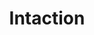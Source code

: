 ---
layout: organizations
title: Intaction
links:
 - type: Website
   url: http://intaction.org/
 - type: Facebook
   url: https://www.facebook.com/intaction.org
 - type: YouTube
   url: https://www.youtube.com/user/intaction1/
 - type: Twitter
   url: https://twitter.com/intaction1
---